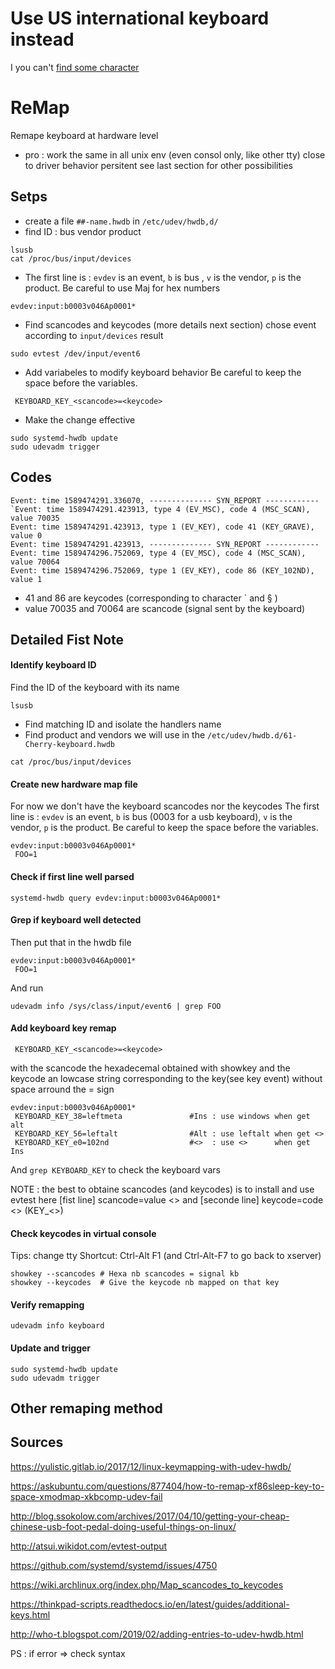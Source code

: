 
# Use US international keyboard instead 

I you can't [find some character](https://slcr.wsu.edu/help-pages/microsoft-keyboards-us-international/)

# ReMap

Remape keyboard at hardware level
-   pro :
        work the same in all unix env (even consol only, like other tty)
        close to driver behavior
        persitent
see last section for other possibilities

Setps
---
- create a file `##-name.hwdb` in `/etc/udev/hwdb,d/`
- find ID : bus vendor product
```
lsusb
cat /proc/bus/input/devices
```
- The first line is : `evdev` is an event, `b` is bus , `v` is the vendor, `p` is the product.
Be careful to use Maj for hex numbers 
```
evdev:input:b0003v046Ap0001*
```
- Find scancodes and keycodes (more details next section)
chose event according to `input/devices` result
```
sudo evtest /dev/input/event6
```
- Add variabeles to modify keyboard behavior
Be careful to keep the space before the variables.
```
 KEYBOARD_KEY_<scancode>=<keycode> 
```
- Make the change effective
```
sudo systemd-hwdb update
sudo udevadm trigger
```

Codes
---
```
Event: time 1589474291.336070, -------------- SYN_REPORT ------------
`Event: time 1589474291.423913, type 4 (EV_MSC), code 4 (MSC_SCAN), value 70035
Event: time 1589474291.423913, type 1 (EV_KEY), code 41 (KEY_GRAVE), value 0
Event: time 1589474291.423913, -------------- SYN_REPORT ------------
Event: time 1589474296.752069, type 4 (EV_MSC), code 4 (MSC_SCAN), value 70064
Event: time 1589474296.752069, type 1 (EV_KEY), code 86 (KEY_102ND), value 1
```
- 41 and 86 are keycodes (corresponding to character     ` and § )
- value 70035 and 70064 are scancode (signal sent by the keyboard)


Detailed Fist Note
---

#### Identify keyboard ID
Find the ID of the keyboard with its name
```
lsusb
```
- Find matching ID and isolate the handlers name
- Find product and vendors we will use in the `/etc/udev/hwdb.d/61-Cherry-keyboard.hwdb`
```
cat /proc/bus/input/devices
```

#### Create new hardware map file
For now we don't have the keyboard scancodes nor the keycodes
The first line is : `evdev` is an event, `b` is bus (0003 for a usb keyboard), `v` is the vendor, `p` is the product.
Be careful to keep the space before the variables.
```
evdev:input:b0003v046Ap0001*
 FOO=1
```

#### Check if first line well parsed
```
systemd-hwdb query evdev:input:b0003v046Ap0001*
```

#### Grep if keyboard well detected
Then put that in the hwdb file
```
evdev:input:b0003v046Ap0001*
 FOO=1
```
And run
```
udevadm info /sys/class/input/event6 | grep FOO
```

#### Add keyboard key remap
```
 KEYBOARD_KEY_<scancode>=<keycode> 
```
with the scancode the hexadecemal obtained with showkey
and the keycode an lowcase string corresponding to the key(see key event)
without space arround the = sign
```
evdev:input:b0003v046Ap0001*
 KEYBOARD_KEY_38=leftmeta               #Ins : use windows when get alt
 KEYBOARD_KEY_56=leftalt                #Alt : use leftalt when get <>
 KEYBOARD_KEY_e0=102nd                  #<>  : use <>      when get Ins
```
And `grep KEYBOARD_KEY` to check the keyboard vars

NOTE : the best to obtaine scancodes (and keycodes) is to install and use evtest
here [fist line] scancode=value <> and [seconde line] keycode=code <> (KEY_<>)

#### Check keycodes in virtual console 
Tips: change tty
Shortcut: Ctrl-Alt F1 (and Ctrl-Alt-F7 to go back to xserver)
```
showkey --scancodes	# Hexa nb scancodes = signal kb
showkey --keycodes	# Give the keycode nb mapped on that key
```


#### Verify remapping
```
udevadm info keyboard
```

#### Update and trigger
```
sudo systemd-hwdb update
sudo udevadm trigger
```

Other remaping method
---

Sources
---
https://yulistic.gitlab.io/2017/12/linux-keymapping-with-udev-hwdb/

https://askubuntu.com/questions/877404/how-to-remap-xf86sleep-key-to-space-xmodmap-xkbcomp-udev-fail

http://blog.ssokolow.com/archives/2017/04/10/getting-your-cheap-chinese-usb-foot-pedal-doing-useful-things-on-linux/

http://atsui.wikidot.com/evtest-output

https://github.com/systemd/systemd/issues/4750

https://wiki.archlinux.org/index.php/Map_scancodes_to_keycodes

https://thinkpad-scripts.readthedocs.io/en/latest/guides/additional-keys.html

http://who-t.blogspot.com/2019/02/adding-entries-to-udev-hwdb.html

PS : if error => check syntax
